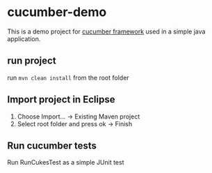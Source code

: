 # cucumber-demo
This is a demo project for [cucumber framework](https://cucumber.io/) used in a simple java application.

## run project
run `mvn clean install` from the root folder

## Import project in Eclipse

1. Choose Import... -> Existing Maven project
2. Select root folder and press ok -> Finish

## Run cucumber tests

Run RunCukesTest as a simple JUnit test
